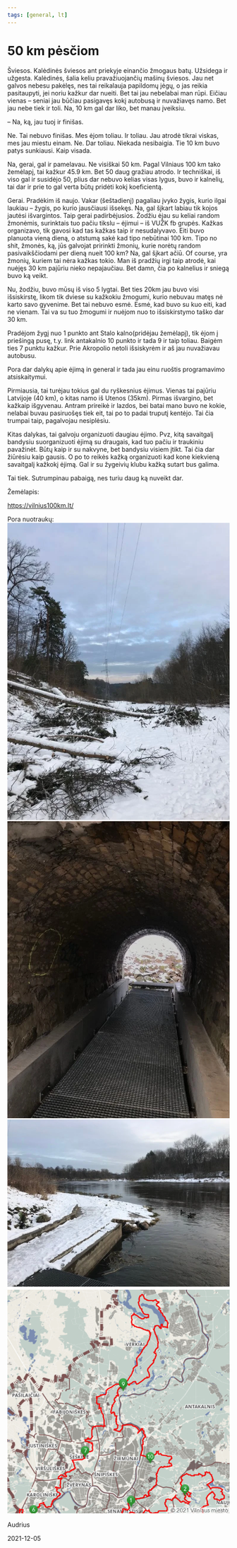 ```yaml
---
tags: [general, lt]
---
```


# 50 km pėsčiom

Šviesos. Kalėdinės šviesos ant priekyje einančio žmogaus batų. Užsidega ir užgesta. Kalėdinės, šalia keliu pravažiuojančių mašinų šviesos. <!-- truncate --> Jau net galvos nebesu pakėlęs, nes tai reikalauja papildomų jėgų, o jas reikia pasitaupyti, jei noriu kažkur dar nueiti. Bet tai jau nebelabai man rūpi. Eičiau vienas – seniai jau būčiau pasigavęs kokį autobusą ir nuvažiavęs namo. Bet jau nebe tiek ir toli. Na, 10 km gal dar liko, bet manau įveiksiu.

– Na, ką, jau tuoj ir finišas.

Ne. Tai nebuvo finišas. Mes ėjom toliau. Ir toliau. Jau atrodė tikrai viskas, mes jau miestu einam. Ne. Dar toliau. Niekada nesibaigia. Tie 10 km buvo patys sunkiausi. Kaip visada.

Na, gerai, gal ir pamelavau. Ne visiškai 50 km. Pagal Vilniaus 100 km tako žemėlapį, tai kažkur 45.9 km. Bet 50 daug gražiau atrodo. Ir techniškai, iš viso gal ir susidėjo 50, plius dar nebuvo kelias visas lygus, buvo ir kalnelių, tai dar ir prie to gal verta būtų pridėti kokį koeficientą.

Gerai. Pradėkim iš naujo. Vakar (šeštadienį) pagaliau įvyko žygis, kurio ilgai laukiau – žygis, po kurio jausčiausi išsekęs. Na, gal šįkart labiau tik kojos jautėsi išvargintos. Taip gerai padirbėjusios. Žodžiu ėjau su keliai random žmonėmis, surinktais tuo pačiu tikslu – ėjimui – iš VUŽK fb grupės. Kažkas organizavo, tik gavosi kad tas kažkas taip ir nesudalyvavo. Eiti buvo planuota vieną dieną, o atstumą sakė kad tipo nebūtinai 100 km. Tipo no shit, žmonės, ką, jūs galvojat pririnkti žmonių, kurie norėtų random pasivaikščiodami per dieną nueit 100 km? Na, gal šįkart ačiū. Of course, yra žmonių, kuriem tai nėra kažkas tokio. Man iš pradžių irgi taip atrodė, kai nuėjęs 30 km pajūriu nieko nepajaučiau. Bet damn, čia po kalnelius ir sniegą buvo ką veikt.

Nu, žodžiu, buvo mūsų iš viso 5 lygtai. Bet ties 20km jau buvo visi išsiskirstę, likom tik dviese su kažkokiu žmogumi, kurio nebuvau matęs nė karto savo gyvenime. Bet tai nebuvo esmė. Esmė, kad buvo su kuo eiti, kad ne vienam. Tai va su tuo žmogumi ir nuėjom nuo to išsiskirstymo taško dar 30 km.

Pradėjom žygį nuo 1 punkto ant Stalo kalno(pridėjau žemėlapį), tik ėjom į priešingą pusę, t.y. link antakalnio 10 punkto ir tada 9 ir taip toliau. Baigėm ties 7 punktu kažkur. Prie Akropolio netoli išsiskyrėm ir aš jau nuvažiavau autobusu.

Pora dar dalykų apie ėjimą in general ir tada jau einu ruoštis programavimo atsiskaitymui.

Pirmiausia, tai turėjau tokius gal du ryškesnius ėjimus. Vienas tai pajūriu Latvijoje (40 km), o kitas namo iš Utenos (35km). Pirmas išvargino, bet kažkaip išgyvenau. Antram prireikė ir lazdos, bei batai mano buvo ne kokie, nelabai buvau pasiruošęs tiek eit, tai po to padai truputį kentėjo. Tai čia trumpai taip, pagalvojau nesiplėsiu.

Kitas dalykas, tai galvoju organizuoti daugiau ėjimo. Pvz, kitą savaitgalį bandysiu suorganizuoti ėjimą su draugais, kad tuo pačiu ir traukiniu pavažinėt. Būtų kaip ir su nakvyne, bet bandysiu visiem įtikt. Tai čia dar žiūrėsiu kaip gausis. O po to reikės kažką organizuoti kad kone kiekvieną savaitgalį kažkokį ėjimą. Gal ir su žygeivių klubu kažką sutart bus galima.

Tai tiek. Sutrumpinau pabaigą, nes turiu daug ką nuveikt dar.

Žemėlapis:

https://vilnius100km.lt/

Pora nuotraukų:
![photo1](./10/1.png)
![photo2](./10/2.png)
![photo3](./10/3.png)
![map](./10/4.png)

Audrius

2021-12-05
